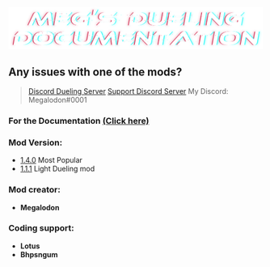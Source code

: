 <div align="center">
  <br />
  <p>
    <a href="https://megalodon-dueling.notion.site/megalodon-dueling/Meg-s-dueling-Documentation-14fded21b2e648039ed441fc13fb7431?v=5fad1d643458413bbc09149b9cf8c6e4"><img src="https://github.com/TheGreatMegalodon/Dueling-Component/blob/main/Megs_Dueling_Images_readme/ccca5aa0d97129436edbe864a8b1d47e_tab2.png" width="1000" alt="Megalodon-s-dueling-code" /></a>
  </p>
</div>

## Any issues with one of the mods?
> [Discord Dueling Server](https://discord.gg/MF7zwS89TU)
> [Support Discord Server](https://discord.gg/KXvCq4N)
> My Discord: Megalodon#0001

### For the Documentation [(Click here)](https://megalodon-dueling.notion.site/megalodon-dueling/Meg-s-dueling-Documentation-14fded21b2e648039ed441fc13fb7431)

### Mod Version: 
* [1.4.0](https://github.com/TheGreatMegalodon/Megalodon-s-dueling-code/blob/main/Meg's%20Dueling%20Official.js) Most Popular
* [1.1.1](https://github.com/TheGreatMegalodon/Megalodon-s-dueling-code/blob/main/Meg's%20Dueling%20(Light%20Version).js) Light Dueling mod

### Mod creator: 
* **Megalodon**

### Coding support:
* **Lotus**
* **Bhpsngum**
